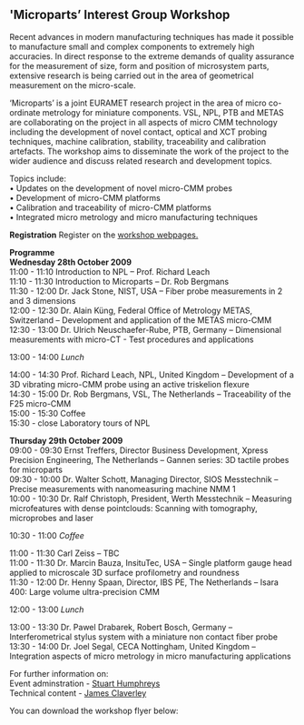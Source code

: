 ## 'Microparts’ Interest Group Workshop

Recent advances in modern manufacturing techniques has made it possible to manufacture small and complex components to extremely high accuracies. In direct response to the extreme demands of quality assurance for the measurement of size, form and position of microsystem parts, extensive research is being carried out in the area of geometrical measurement on the micro-scale.
<!--break-->
‘Microparts’ is a joint EURAMET research project in the area of micro co-ordinate metrology for miniature components. VSL, NPL, PTB and METAS are collaborating on the project in all aspects of micro CMM technology including the development of novel contact, optical and XCT probing techniques, machine calibration, stability, traceability and calibration artefacts. The workshop aims to disseminate the work of the project to the wider audience and discuss related research and development topics.  

Topics include:  
• Updates on the development of novel micro-CMM probes  
• Development of micro-CMM platforms  
• Calibration and traceability of micro-CMM platforms  
• Integrated micro metrology and micro manufacturing techniques  

**Registration**
Register on the [workshop webpages.](http://www.npl.co.uk/events/microparts-interest-group-workshop)

**Programme**  
**Wednesday 28th October 2009**  
11:00 - 11:10 Introduction to NPL – Prof. Richard Leach  
11:10 - 11:30 Introduction to Microparts – Dr. Rob Bergmans  
11:30 - 12:00 Dr. Jack Stone, NIST, USA – Fiber probe measurements in 2 and 3 dimensions  
12:00 - 12:30 Dr. Alain Küng, Federal Office of Metrology METAS, Switzerland – Development and application of the METAS micro-CMM  
12:30 - 13:00 Dr. Ulrich Neuschaefer-Rube, PTB, Germany – Dimensional measurements with micro-CT -
Test procedures and applications  

13:00 - 14:00 *Lunch*  

14:00 - 14:30 Prof. Richard Leach, NPL, United Kingdom – Development of a 3D vibrating micro-CMM probe using an active triskelion flexure  
14:30 - 15:00 Dr. Rob Bergmans, VSL, The Netherlands – Traceability of the F25 micro-CMM  
15:00 - 15:30 Coffee  
15:30 - close Laboratory tours of NPL

**Thursday 29th October 2009**  
09:00 - 09:30 Ernst Treffers, Director Business Development, Xpress Precision Engineering, The Netherlands – Gannen series: 3D tactile probes for microparts  
09:30 - 10:00 Dr. Walter Schott, Managing Director, SIOS Messtechnik – Precise measurements with nanomeasuring machine NMM 1  
10:00 - 10:30 Dr. Ralf Christoph, President, Werth Messtechnik – Measuring microfeatures with dense pointclouds: Scanning with tomography, microprobes and laser  

10:30 - 11:00 *Coffee*  

11:00 - 11:30 Carl Zeiss – TBC  
11:00 - 11:30 Dr. Marcin Bauza, InsituTec, USA – Single platform gauge head applied to microscale 3D surface profilometry and roundness  
11:30 - 12:00 Dr. Henny Spaan, Director, IBS PE, The Netherlands – Isara 400: Large volume ultra-precision CMM
  
12:00 - 13:00 *Lunch*

13:00 - 13:30 Dr. Pawel Drabarek, Robert Bosch, Germany – Interferometrical stylus system with a miniature non contact fiber probe  
13:30 - 14:00 Dr. Joel Segal, CECA Nottingham, United Kingdom – Integration aspects of micro metrology in micro manufacturing applications  

For further information on:  
Event adminstration - [Stuart Humphreys](mailto:stuart.humphreys@npl.co.uk)  
Technical content - [James Claverley](mailto:james.claverley@npl.co.uk)

You can download the workshop flyer below:
